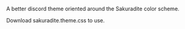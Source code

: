A better discord theme oriented around the Sakuradite color scheme.

Download sakuradite.theme.css to use.
